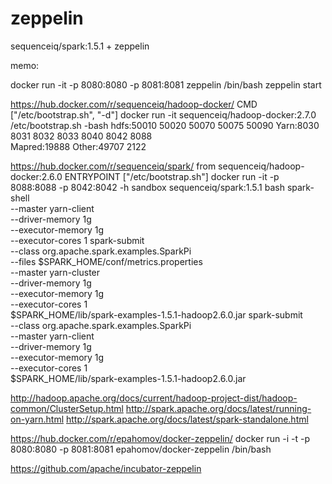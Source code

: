 # zeppelin
sequenceiq/spark:1.5.1 + zeppelin

memo:

docker run -it -p 8080:8080 -p 8081:8081 zeppelin /bin/bash
zeppelin start

https://hub.docker.com/r/sequenceiq/hadoop-docker/
CMD ["/etc/bootstrap.sh", "-d"]
docker run -it sequenceiq/hadoop-docker:2.7.0 /etc/bootstrap.sh -bash
  hdfs:50010 50020 50070 50075 50090
  Yarn:8030 8031 8032 8033 8040 8042 8088  
Mapred:19888 Other:49707 2122
 
https://hub.docker.com/r/sequenceiq/spark/  from sequenceiq/hadoop-docker:2.6.0
ENTRYPOINT ["/etc/bootstrap.sh"]
docker run -it -p 8088:8088 -p 8042:8042 -h sandbox sequenceiq/spark:1.5.1 bash
spark-shell \
--master yarn-client \
--driver-memory 1g \
--executor-memory 1g \
--executor-cores 1
spark-submit \
--class org.apache.spark.examples.SparkPi \
--files $SPARK_HOME/conf/metrics.properties \
--master yarn-cluster \
--driver-memory 1g \
--executor-memory 1g \
--executor-cores 1 \
$SPARK_HOME/lib/spark-examples-1.5.1-hadoop2.6.0.jar
spark-submit \
--class org.apache.spark.examples.SparkPi \
--master yarn-client \
--driver-memory 1g \
--executor-memory 1g \
--executor-cores 1 \
$SPARK_HOME/lib/spark-examples-1.5.1-hadoop2.6.0.jar

http://hadoop.apache.org/docs/current/hadoop-project-dist/hadoop-common/ClusterSetup.html
http://spark.apache.org/docs/latest/running-on-yarn.html
http://spark.apache.org/docs/latest/spark-standalone.html

https://hub.docker.com/r/epahomov/docker-zeppelin/
docker run -i -t -p 8080:8080 -p 8081:8081 epahomov/docker-zeppelin /bin/bash

https://github.com/apache/incubator-zeppelin
